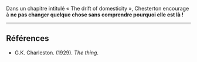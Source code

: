Dans un chapitre intitulé « The drift of domesticity », Chesterton encourage à **ne pas changer quelque chose sans comprendre pourquoi elle est là !**

---

## Références

- G.K. Charleston. (1929). _The thing_.
